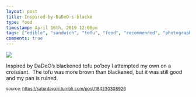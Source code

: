 ```yaml
---
layout: post
title: Inspired-by-DaDeO-s-blacke
type: food
timestamp: April 16th, 2019 12:00pm
tags: ["edible", "sandwich", "tofu", "food", "recommended", "photography"]
comments: true
---
```

<img src="https://saturdayxiii.github.io/media/184230308926.jpg"/>

Inspired by DaDeO’s blackened tofu po’boy I attempted my own on a croissant.  The tofu was more brown than blackened, but it was still good and my pan is ruined.
 
  
<small>source: https://saturdayxiii.tumblr.com/post/184230308926</small>